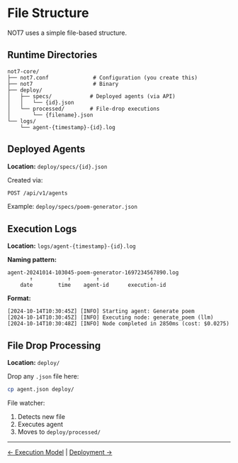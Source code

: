 # File Structure

NOT7 uses a simple file-based structure.

## Runtime Directories

```
not7-core/
├── not7.conf              # Configuration (you create this)
├── not7                   # Binary
├── deploy/
│   ├── specs/            # Deployed agents (via API)
│   │   └── {id}.json
│   └── processed/        # File-drop executions
│       └── {filename}.json
└── logs/
    └── agent-{timestamp}-{id}.log
```

## Deployed Agents

**Location:** `deploy/specs/{id}.json`

Created via:
```bash
POST /api/v1/agents
```

Example: `deploy/specs/poem-generator.json`

## Execution Logs

**Location:** `logs/agent-{timestamp}-{id}.log`

**Naming pattern:**
```
agent-20241014-103045-poem-generator-1697234567890.log
       ↑           ↑        ↑                ↑
    date        time    agent-id      execution-id
```

**Format:**
```
[2024-10-14T10:30:45Z] [INFO] Starting agent: Generate poem
[2024-10-14T10:30:45Z] [INFO] Executing node: generate_poem (llm)
[2024-10-14T10:30:48Z] [INFO] Node completed in 2850ms (cost: $0.0275)
```

## File Drop Processing

**Location:** `deploy/`

Drop any `.json` file here:
```bash
cp agent.json deploy/
```

File watcher:
1. Detects new file
2. Executes agent
3. Moves to `deploy/processed/`

---

[← Execution Model](execution-model.md) | [Deployment →](../deployment/server-mode.md)

